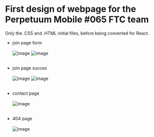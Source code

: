 # First design of webpage for the Perpetuum Mobile #065 FTC team

Only the .CSS and .HTML initial files, before being converted for React.

- join page form <br/> <br/>
![image](https://github.com/Alle43221/CSS-Perpetuum-Mobile-Website/assets/79206599/68a3e835-b0b7-453c-97c6-9eb2cd21bcf2)
![image](https://github.com/Alle43221/CSS-Perpetuum-Mobile-Website/assets/79206599/3ce170c4-efa9-4679-aca6-3be800f4e09f) <br/> <br/>

- join page succes <br/> <br/>
![image](https://github.com/Alle43221/CSS-Perpetuum-Mobile-Website/assets/79206599/6f96cb8a-984b-4a46-a298-03fd27229ce7)
![image](https://github.com/Alle43221/CSS-Perpetuum-Mobile-Website/assets/79206599/b16f5c6a-95d1-4b5f-afa7-5abf42bcc00b) <br/> <br/>

- contact page <br/> <br/>
![image](https://github.com/Alle43221/CSS-Perpetuum-Mobile-Website/assets/79206599/aa91dc1c-3aba-48d1-a9e1-ab17c420f5d5)<br/> <br/>

- 404 page <br/> <br/>
![image](https://github.com/Alle43221/CSS-Perpetuum-Mobile-Website/assets/79206599/3c9c2631-39b1-4098-ae35-75dbc7406c5d)
